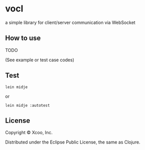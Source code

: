 # vocl

a simple library for client/server communication via WebSocket

## How to use

TODO

(See example or test case codes)

## Test

    lein midje

or

    lein midje :autotest


## License

Copyright © Xcoo, Inc.

Distributed under the Eclipse Public License, the same as Clojure.
